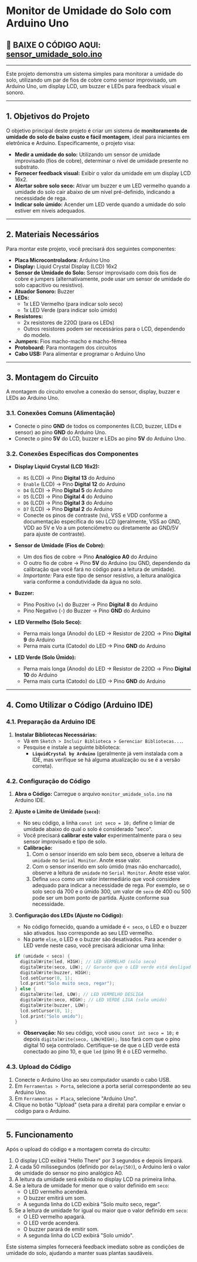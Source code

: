 # Monitor de Umidade do Solo com Arduino Uno

## 🚀 **BAIXE O CÓDIGO AQUI:** [sensor_umidade_solo.ino](https://github.com/GabGarritano/sensor_umidade/blob/main/code.ino) 

---

Este projeto demonstra um sistema simples para monitorar a umidade do solo, utilizando um par de fios de cobre como sensor improvisado, um Arduino Uno, um display LCD, um buzzer e LEDs para feedback visual e sonoro.

---

## 1. Objetivos do Projeto

O objetivo principal deste projeto é criar um sistema de **monitoramento de umidade do solo de baixo custo e fácil montagem**, ideal para iniciantes em eletrônica e Arduino. Especificamente, o projeto visa:

* **Medir a umidade do solo:** Utilizando um sensor de umidade improvisado (fios de cobre), determinar o nível de umidade presente no substrato.
* **Fornecer feedback visual:** Exibir o valor da umidade em um display LCD 16x2.
* **Alertar sobre solo seco:** Ativar um buzzer e um LED vermelho quando a umidade do solo cair abaixo de um nível pré-definido, indicando a necessidade de rega.
* **Indicar solo úmido:** Acender um LED verde quando a umidade do solo estiver em níveis adequados.

---

## 2. Materiais Necessários

Para montar este projeto, você precisará dos seguintes componentes:

* **Placa Microcontroladora:** Arduino Uno
* **Display:** Liquid Crystal Display (LCD) 16x2
* **Sensor de Umidade do Solo:** Sensor improvisado com dois fios de cobre e jumpers (alternativamente, pode usar um sensor de umidade do solo capacitivo ou resistivo).
* **Atuador Sonoro:** Buzzer
* **LEDs:**
    * 1x LED Vermelho (para indicar solo seco)
    * 1x LED Verde (para indicar solo úmido)
* **Resistores:**
    * 2x resistores de 220Ω (para os LEDs)
    * Outros resistores podem ser necessários para o LCD, dependendo do modelo.
* **Jumpers:** Fios macho-macho e macho-fêmea
* **Protoboard:** Para montagem dos circuitos
* **Cabo USB:** Para alimentar e programar o Arduino Uno

---

## 3. Montagem do Circuito

A montagem do circuito envolve a conexão do sensor, display, buzzer e LEDs ao Arduino Uno.

### 3.1. Conexões Comuns (Alimentação)

* Conecte o pino **GND** de todos os componentes (LCD, buzzer, LEDs e sensor) ao pino **GND** do Arduino Uno.
* Conecte o pino **5V** do LCD, buzzer e LEDs ao pino **5V** do Arduino Uno.

### 3.2. Conexões Específicas dos Componentes

* **Display Liquid Crystal (LCD 16x2):**
    * `RS` (LCD) $\rightarrow$ Pino **Digital 13** do Arduino
    * `Enable` (LCD) $\rightarrow$ Pino **Digital 12** do Arduino
    * `D4` (LCD) $\rightarrow$ Pino **Digital 5** do Arduino
    * `D5` (LCD) $\rightarrow$ Pino **Digital 4** do Arduino
    * `D6` (LCD) $\rightarrow$ Pino **Digital 3** do Arduino
    * `D7` (LCD) $\rightarrow$ Pino **Digital 2** do Arduino
    * Conecte os pinos de contraste (`Vo`), VSS e VDD conforme a documentação específica do seu LCD (geralmente, VSS ao GND, VDD ao 5V e Vo a um potenciômetro ou diretamente ao GND/5V para ajuste de contraste).

* **Sensor de Umidade (Fios de Cobre):**
    * Um dos fios de cobre $\rightarrow$ Pino **Analógico A0** do Arduino
    * O outro fio de cobre $\rightarrow$ Pino **5V** do Arduino (ou GND, dependendo da calibração que você fará no código para a leitura de umidade).
    * *Importante:* Para este tipo de sensor resistivo, a leitura analógica varia conforme a condutividade da água no solo.

* **Buzzer:**
    * Pino Positivo (+) do Buzzer $\rightarrow$ Pino **Digital 8** do Arduino
    * Pino Negativo (-) do Buzzer $\rightarrow$ Pino **GND** do Arduino

* **LED Vermelho (Solo Seco):**
    * Perna mais longa (Anodo) do LED $\rightarrow$ Resistor de 220Ω $\rightarrow$ Pino **Digital 9** do Arduino
    * Perna mais curta (Catodo) do LED $\rightarrow$ Pino **GND** do Arduino

* **LED Verde (Solo Úmido):**
    * Perna mais longa (Anodo) do LED $\rightarrow$ Resistor de 220Ω $\rightarrow$ Pino **Digital 10** do Arduino
    * Perna mais curta (Catodo) do LED $\rightarrow$ Pino **GND** do Arduino

---

## 4. Como Utilizar o Código (Arduino IDE)

### 4.1. Preparação da Arduino IDE

1.  **Instalar Bibliotecas Necessárias:**
    * Vá em `Sketch > Incluir Biblioteca > Gerenciar Bibliotecas...`.
    * Pesquise e instale a seguinte biblioteca:
        * **`LiquidCrystal by Arduino`** (geralmente já vem instalada com a IDE, mas verifique se há alguma atualização ou se é a versão correta).

### 4.2. Configuração do Código

1.  **Abra o Código:** Carregue o arquivo `monitor_umidade_solo.ino` na Arduino IDE.

2.  **Ajuste o Limite de Umidade (`seco`):**
    * No seu código, a linha `const int seco = 10;` define o limiar de umidade abaixo do qual o solo é considerado "seco".
    * Você precisará **calibrar este valor** experimentalmente para o seu sensor improvisado e tipo de solo.
    * **Calibração:**
        1.  Com o sensor inserido em solo bem seco, observe a leitura de `umidade` no `Serial Monitor`. Anote esse valor.
        2.  Com o sensor inserido em solo úmido (mas não encharcado), observe a leitura de `umidade` no `Serial Monitor`. Anote esse valor.
        3.  Defina `seco` como um valor intermediário que você considere adequado para indicar a necessidade de rega. Por exemplo, se o solo seco dá 700 e o úmido 300, um valor de `seco` de 400 ou 500 pode ser um bom ponto de partida. Ajuste conforme sua necessidade.

3.  **Configuração dos LEDs (Ajuste no Código):**
    * No código fornecido, quando a umidade é `< seco`, o LED e o buzzer são ativados. Isso corresponde ao seu LED vermelho.
    * Na parte `else`, o LED e o buzzer são desativados. Para acender o LED verde neste caso, você precisará adicionar uma linha:

    ```cpp
    if (umidade < seco) {
      digitalWrite(led, HIGH); // LED VERMELHO (solo seco)
      digitalWrite(seco, LOW); // Garante que o LED verde está desligado
      digitalWrite(buzzer, HIGH);
      lcd.setCursor(0, 1);
      lcd.print("Solo muito seco, regar");
    } else {
      digitalWrite(led, LOW); // LED VERMELHO DESLIGA
      digitalWrite(seco, HIGH); // LED VERDE LIGA (solo umido)
      digitalWrite(buzzer, LOW);
      lcd.setCursor(0, 1);
      lcd.print("Solo umido");
    }
    ```
    * **Observação:** No seu código, você usou `const int seco = 10;` e depois `digitalWrite(seco, LOW/HIGH);`. Isso fará com que o pino digital 10 seja controlado. Certifique-se de que o LED verde está conectado ao pino 10, e que `led` (pino 9) é o LED vermelho.

### 4.3. Upload do Código

1.  Conecte o Arduino Uno ao seu computador usando o cabo USB.
2.  Em `Ferramentas > Porta`, selecione a porta serial correspondente ao seu Arduino Uno.
3.  Em `Ferramentas > Placa`, selecione "Arduino Uno".
4.  Clique no botão "Upload" (seta para a direita) para compilar e enviar o código para o Arduino.

---

## 5. Funcionamento

Após o upload do código e a montagem correta do circuito:

1.  O display LCD exibirá "Hello There" por 3 segundos e depois limpará.
2.  A cada 50 milissegundos (definido por `delay(50)`), o Arduino lerá o valor de umidade do sensor no pino analógico A0.
3.  A leitura da umidade será exibida no display LCD na primeira linha.
4.  Se a leitura de umidade for menor que o valor definido em `seco`:
    * O LED vermelho acenderá.
    * O buzzer emitirá um som.
    * A segunda linha do LCD exibirá "Solo muito seco, regar".
5.  Se a leitura de umidade for igual ou maior que o valor definido em `seco`:
    * O LED vermelho apagará.
    * O LED verde acenderá.
    * O buzzer parará de emitir som.
    * A segunda linha do LCD exibirá "Solo umido".

Este sistema simples fornecerá feedback imediato sobre as condições de umidade do solo, ajudando a manter suas plantas saudáveis.
